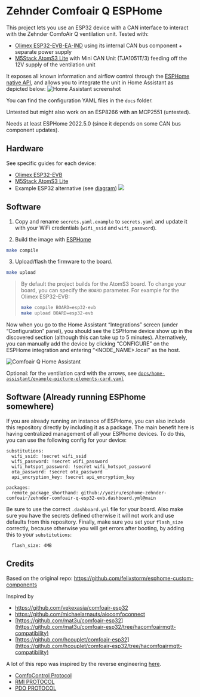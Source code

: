 # Zehnder Comfoair Q ESPHome

This project lets you use an ESP32 device with a CAN interface to interact with the Zehnder ComfoAir Q ventilation unit. Tested with:
- [Olimex ESP32-EVB-EA-IND](docs/esp32-evb.md) using its internal CAN bus component + separate power supply
- [M5Stack AtomS3 Lite](docs/m5stack-atoms3.md) with Mini CAN Unit (TJA1051T/3) feeding off the 12V supply of the ventilation unit


It exposes all known information and airflow control through the [ESPHome native API](https://esphome.io/components/api.html), and allows you to integrate the unit in Home Assistant as depicted below:
![Home Assistant screenshot](./docs/ha_screen.png)

You can find the configuration YAML files in the `docs` folder.

Untested but might also work on an ESP8266 with an MCP2551 (untested).

Needs at least ESPHome 2022.5.0 (since it depends on some CAN bus component updates).

## Hardware
See specific guides for each device:
- [Olimex ESP32-EVB](docs/esp32-evb.md)
- [M5Stack AtomS3 Lite](docs/m5stack-atoms3.md)
- Example ESP32 alternative (see [diagram](https://github.com/mat3u/comfoair-esp32/tree/hacomfoairmqtt-compatibility#connections-diagram))
![](./docs/case_with_electronics.png)


## Software

1. Copy and rename `secrets.yaml.example` to `secrets.yaml` and update it with your WiFi credentials (`wifi_ssid` and `wifi_password`).

2. Build the image with [ESPHome](https://esphome.io/guides/getting_started_command_line.html)

```sh
make compile
```

3. Upload/flash the firmware to the board.

```sh
make upload
```

> By default the project builds for the AtomS3 board. To change your board, you can specify the `BOARD` parameter. For example for the Olimex ESP32-EVB:
>```sh
>make compile BOARD=esp32-evb
>make upload BOARD=esp32-evb
>```

Now when you go to the Home Assistant “Integrations” screen (under “Configuration” panel), you should see the ESPHome device show up in the discovered section (although this can take up to 5 minutes). Alternatively, you can manually add the device by clicking “CONFIGURE” on the ESPHome integration and entering “<NODE_NAME>.local” as the host.

![Comfoair Q Home Assistant](docs/homeassistant.png?raw=true "Comfoair Q Home Assistant")

Optional: for the ventilation card with the arrows, see [`docs/home-assistant/example-picture-elements-card.yaml`](docs/home-assistant/example-picture-elements-card.yaml)

## Software (Already running ESPhome somewhere)

If you are already running an instance of ESPHome, you can also include this repository directly by including it as a package. The main benefit here is having centralized management of all your ESPhome devices. To do this, you can use the following config for your device:
```
substitutions:
  wifi_ssid: !secret wifi_ssid
  wifi_password: !secret wifi_password
  wifi_hotspot_password: !secret wifi_hotspot_password
  ota_password: !secret ota_password
  api_encryption_key: !secret api_encryption_key

packages:
  remote_package_shorthand: github://yoziru/esphome-zehnder-comfoair/zehnder-comfoair-q-esp32-evb.dashboard.yml@main
```

Be sure to use the correct `.dashboard.yml` file for your board. Also make sure you have the secrets defined otherwise it will not work and use defaults from this repository. Finally, make sure you set your `flash_size` correctly, because otherwise you will get errors after booting, by adding this to your `substitutions`:

```
  flash_size: 4MB
```

## Credits

Based on the original repo: https://github.com/felixstorm/esphome-custom-components

Inspired by

- https://github.com/vekexasia/comfoair-esp32
- https://github.com/michaelarnauts/aiocomfoconnect
- [https://github.com/mat3u/comfoair-esp32](https://github.com/mat3u/comfoair-esp32/tree/hacomfoairmqtt-compatibility)
- [https://github.com/hcouplet/comfoair-esp32](https://github.com/hcouplet/comfoair-esp32/tree/hacomfoairmqtt-compatibility)

A lot of this repo was inspired by the reverse engineering [here](https://github.com/marco-hoyer/zcan/issues/1).

- [ComfoControl Protocol](https://github.com/michaelarnauts/aiocomfoconnect/blob/master/docs/PROTOCOL.md)
- [RMI PROTOCOL](https://github.com/michaelarnauts/aiocomfoconnect/blob/master/docs/PROTOCOL-RMI.md)
- [PDO PROTOCOL](https://github.com/michaelarnauts/aiocomfoconnect/blob/master/docs/PROTOCOL-PDO.md)


